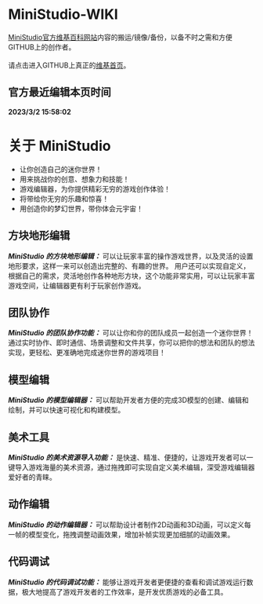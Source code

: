 # MiniStudio-WIKI
[MiniStudio官方维基百科网站](https://studio.miniworldgame.com/wiki/)内容的搬运/镜像/备份，以备不时之需和方便GITHUB上的创作者。
<br/><br/>请点击进入GITHUB上真正的[维基首页](https://github.com/GothsRome/MiniStudio-WIKI/概述)。

## 官方最近编辑本页时间
**2023/3/2 15:58:02**


# 关于 MiniStudio
- 让你创造自己的迷你世界！
- 用来挑战你的创意、想象力和技能！
- 游戏编辑器，为你提供精彩无穷的游戏创作体验！
- 将带给你无穷的乐趣和惊喜！
- 用创造你的梦幻世界，带你体会元宇宙！

## 方块地形编辑
***MiniStudio 的方块地形编辑：*** 可以让玩家丰富的操作游戏世界，以及灵活的设置地形要求，这样一来可以创造出完整的、有趣的世界。
用户还可以实现自定义，根据自己的需求，灵活地创作各种地形方块，这个功能非常实用，可以让玩家丰富游戏空间，让编辑器更有利于玩家创作游戏。

## 团队协作
***MiniStudio 的团队协作功能：*** 可以让你和你的团队成员一起创造一个迷你世界！
通过实时协作、即时通信、场景调整和文件共享，你可以把你的想法和团队的想法实现，更轻松、更准确地完成迷你世界的游戏项目！

## 模型编辑
***MiniStudio 的模型编辑器：*** 可以帮助开发者方便的完成3D模型的创建、编辑和绘制，并可以快速可视化和构建模型。

## 美术工具
***MiniStudio 的美术资源导入功能：*** 是快速、精准、便捷的，让游戏开发者可以一键导入游戏海量的美术资源，通过拖拽即可实现自定义美术编辑，深受游戏编辑器爱好者的青睐。

## 动作编辑
***MiniStudio 的动作编辑器：*** 可以帮助设计者制作2D动画和3D动画，可以定义每一帧的模型变化，拖拽调整动画效果，增加补帧实现更加细腻的动画效果。

## 代码调试
***MiniStudio 的代码调试功能：*** 能够让游戏开发者更便捷的查看和调试游戏运行数据，极大地提高了游戏开发者的工作效率，是开发优质游戏的必备工具。
